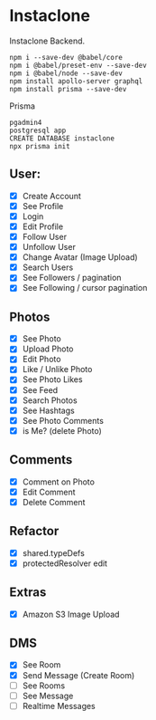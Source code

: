 # Instaclone

Instaclone Backend.

```
npm i --save-dev @babel/core
npm i @babel/preset-env --save-dev
npm i @babel/node --save-dev
npm install apollo-server graphql
npm install prisma --save-dev 
```

Prisma
```
pgadmin4
postgresql app
CREATE DATABASE instaclone
npx prisma init
```

## User:

- [x] Create Account
- [x] See Profile
- [x] Login
- [x] Edit Profile
- [x] Follow User
- [x] Unfollow User
- [x] Change Avatar (Image Upload)
- [x] Search Users
- [x] See Followers / pagination
- [x] See Following / cursor pagination

## Photos

- [x] See Photo
- [x] Upload Photo
- [x] Edit Photo
- [x] Like / Unlike Photo
- [x] See Photo Likes
- [x] See Feed
- [x] Search Photos
- [x] See Hashtags
- [x] See Photo Comments
- [x] is Me? (delete Photo)

## Comments

- [x] Comment on Photo
- [x] Edit Comment
- [x] Delete Comment

## Refactor

- [x] shared.typeDefs
- [x] protectedResolver edit

## Extras

- [x] Amazon S3 Image Upload 

## DMS

- [x] See Room
- [x] Send Message (Create Room)
- [ ] See Rooms
- [ ] See Message
- [ ] Realtime Messages